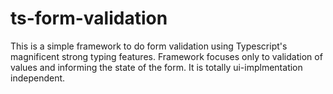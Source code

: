 # ts-form-validation

This is a simple framework to do form validation using Typescript's magnificent strong typing features. Framework focuses only to validation of values and informing the state of the form. It is totally ui-implmentation independent.
